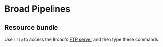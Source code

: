 # Broad Pipelines
## Resource bundle
Use `lftp` to access the Broad's [FTP server](https://software.broadinstitute.org/gatk/download/bundle)
and then type these commands
```
```
